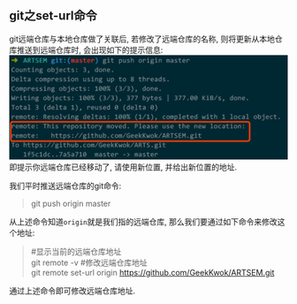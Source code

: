 ## **git之set-url命令**
git远端仓库与本地仓库做了关联后, 若修改了远端仓库的名称, 则将更新从本地仓库推送到远端仓库时, 会出现如下的提示信息:
![更新git远端仓库地址提示](./git-set-url.jpg)
即提示你远端仓库已经移动了, 请使用新位置, 并给出新位置的地址.

我们平时推送远端仓库的git命令:
> git push origin master

从上述命令知道`origin`就是我们指的远端仓库, 那么我们要通过如下命令来修改这个地址:
> #显示当前的远端仓库地址<br>
> git remote -v
> #修改远端仓库地址<br>
> git remote set-url origin https://github.com/GeekKwok/ARTSEM.git

通过上述命令即可修改远端仓库地址.
